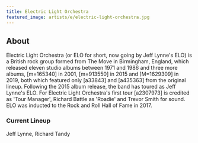 ```yaml
---
title: Electric Light Orchestra
featured_image: artists/e/electric-light-orchestra.jpg
---
```

## About

Electric Light Orchestra (or ELO for short, now going by Jeff Lynne's ELO) is a British rock group formed from The Move in Birmingham, England, which released eleven studio albums between 1971 and 1986 and three more albums,
 [m=165340] in 2001, [m=913550] in 2015 and [M=1629309] in 2019, both which featured only [a33843] and [a435363] from the original lineup. Following the 2015 album release, the band has toured as Jeff Lynne's ELO.
For Electric Light Orchestra's first tour [a2307973] is credited as 'Tour Manager', Richard Battle as 'Roadie' and Trevor Smith for sound.
ELO was inducted to the Rock and Roll Hall of Fame in 2017.

### Current Lineup

Jeff Lynne, Richard Tandy

